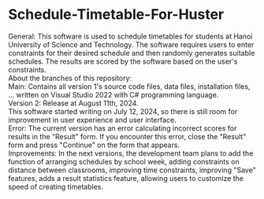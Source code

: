# Schedule-Timetable-For-Huster
General: This software is used to schedule timetables for students at Hanoi University of Science and Technology. The software requires users to enter constraints for their desired schedule and then randomly generates suitable schedules. The results are scored by the software based on the user's constraints.<br>
About the branches of this repository:<br>
Main: Contains all version 1's source code files, data files, installation files, ... written on Visual Studio 2022 with C# programming language.<br>
Version 2: Release at August 11th, 2024. <br>
This software started writing on July 12, 2024, so there is still room for improvement in user experience and user interface.<br>
Error: The current version has an error calculating incorrect scores for results in the "Result" form. If you encounter this error, close the "Result" form and press "Continue" on the form that appears.<br>
Improvements: In the next versions, the development team plans to add the function of arranging schedules by school week, adding constraints on distance between classrooms, improving time constraints, improving "Save" features, adds a result statistics feature, allowing users to customize the speed of creating timetables.
